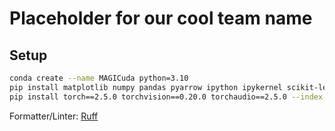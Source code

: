 # Placeholder for our cool team name


## Setup
```sh
conda create --name MAGICuda python=3.10
pip install matplotlib numpy pandas pyarrow ipython ipykernel scikit-learn 
pip install torch==2.5.0 torchvision==0.20.0 torchaudio==2.5.0 --index-url https://download.pytorch.org/whl/cu121
```

Formatter/Linter: [Ruff](https://github.com/astral-sh/ruff)
